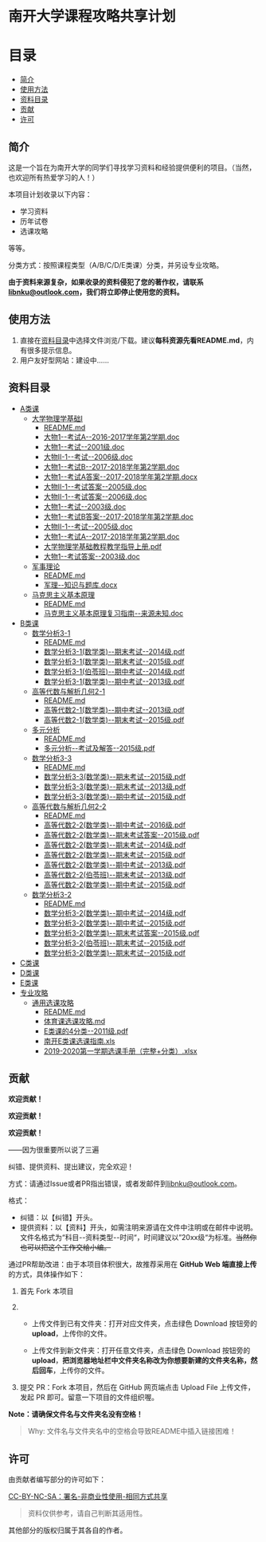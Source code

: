 # 南开大学课程攻略共享计划

目录
=================

* [简介](#简介)
* [使用方法](#使用方法)
* [资料目录](#资料目录)
* [贡献](#贡献)
* [许可](#许可)



## 简介

这是一个旨在为南开大学的同学们寻找学习资料和经验提供便利的项目。（当然，也欢迎所有热爱学习的人！）

本项目计划收录以下内容：

- 学习资料
- 历年试卷
- 选课攻略

等等。

分类方式：按照课程类型（A/B/C/D/E类课）分类，并另设专业攻略。

**由于资料来源复杂，如果收录的资料侵犯了您的著作权，请联系<libnku@outlook.com>，我们将立即停止使用您的资料。**


## 使用方法

1. 直接在[资料目录](#资料目录)中选择文件浏览/下载。建议**每科资源先看README.md**，内有很多提示信息。
2. 用户友好型网站：建设中……

## 资料目录

- [A类课](/A类课)  
    - [大学物理学基础I](/A类课/大学物理学基础I)  
        - [README.md](/A类课/大学物理学基础I/README.md)  
        - [大物1--考试A--2016-2017学年第2学期.doc](/A类课/大学物理学基础I/大物1--考试A--2016-2017学年第2学期.doc)  
        - [大物1--考试--2001级.doc](/A类课/大学物理学基础I/大物1--考试--2001级.doc)  
        - [大物II-1--考试--2006级.doc](/A类课/大学物理学基础I/大物II-1--考试--2006级.doc)  
        - [大物1--考试B--2017-2018学年第2学期.doc](/A类课/大学物理学基础I/大物1--考试B--2017-2018学年第2学期.doc)  
        - [大物1--考试A答案--2017-2018学年第2学期.docx](/A类课/大学物理学基础I/大物1--考试A答案--2017-2018学年第2学期.docx)  
        - [大物II-1--考试答案--2005级.doc](/A类课/大学物理学基础I/大物II-1--考试答案--2005级.doc)  
        - [大物II-1--考试答案--2006级.doc](/A类课/大学物理学基础I/大物II-1--考试答案--2006级.doc)  
        - [大物1--考试--2003级.doc](/A类课/大学物理学基础I/大物1--考试--2003级.doc)  
        - [大物1--考试B答案--2017-2018学年第2学期.doc](/A类课/大学物理学基础I/大物1--考试B答案--2017-2018学年第2学期.doc)  
        - [大物II-1--考试--2005级.doc](/A类课/大学物理学基础I/大物II-1--考试--2005级.doc)  
        - [大物1--考试A--2017-2018学年第2学期.doc](/A类课/大学物理学基础I/大物1--考试A--2017-2018学年第2学期.doc)  
        - [大学物理学基础教程教学指导上册.pdf](/A类课/大学物理学基础I/大学物理学基础教程教学指导上册.pdf)  
        - [大物1--考试答案--2003级.doc](/A类课/大学物理学基础I/大物1--考试答案--2003级.doc)  
    - [军事理论](/A类课/军事理论)  
        - [README.md](/A类课/军事理论/README.md)  
        - [军理--知识与题库.docx](/A类课/军事理论/军理--知识与题库.docx)  
    - [马克思主义基本原理](/A类课/马克思主义基本原理)  
        - [README.md](/A类课/马克思主义基本原理/README.md)  
        - [马克思主义基本原理复习指南--来源未知.doc](/A类课/马克思主义基本原理/马克思主义基本原理复习指南--来源未知.doc)  
- [B类课](/B类课)  
    - [数学分析3-1](/B类课/数学分析3-1)  
        - [README.md](/B类课/数学分析3-1/README.md)  
        - [数学分析3-1(数学类)--期末考试--2014级.pdf](/B类课/数学分析3-1/数学分析3-1(数学类)--期末考试--2014级.pdf)  
        - [数学分析3-1(数学类)--期末考试--2015级.pdf](/B类课/数学分析3-1/数学分析3-1(数学类)--期末考试--2015级.pdf)  
        - [数学分析3-1(伯苓班)--期中考试--2014级.pdf](/B类课/数学分析3-1/数学分析3-1(伯苓班)--期中考试--2014级.pdf)  
        - [数学分析3-1(数学类)--期中考试--2013级.pdf](/B类课/数学分析3-1/数学分析3-1(数学类)--期中考试--2013级.pdf)  
    - [高等代数与解析几何2-1](/B类课/高等代数与解析几何2-1)  
        - [README.md](/B类课/高等代数与解析几何2-1/README.md)  
        - [高等代数2-1(数学类)--期中考试--2013级.pdf](/B类课/高等代数与解析几何2-1/高等代数2-1(数学类)--期中考试--2013级.pdf)  
        - [高等代数2-1(数学类)--期末考试--2015级.pdf](/B类课/高等代数与解析几何2-1/高等代数2-1(数学类)--期末考试--2015级.pdf)  
    - [多元分析](/B类课/多元分析)  
        - [README.md](/B类课/多元分析/README.md)  
        - [多元分析--考试及解答--2015级.pdf](/B类课/多元分析/多元分析--考试及解答--2015级.pdf)  
    - [数学分析3-3](/B类课/数学分析3-3)  
        - [README.md](/B类课/数学分析3-3/README.md)  
        - [数学分析3-3(数学类)--期末考试--2015级.pdf](/B类课/数学分析3-3/数学分析3-3(数学类)--期末考试--2015级.pdf)  
        - [数学分析3-3(数学类)--期末考试--2013级.pdf](/B类课/数学分析3-3/数学分析3-3(数学类)--期末考试--2013级.pdf)  
        - [数学分析3-3(数学类)--期中考试--2015级.pdf](/B类课/数学分析3-3/数学分析3-3(数学类)--期中考试--2015级.pdf)  
    - [高等代数与解析几何2-2](/B类课/高等代数与解析几何2-2)  
        - [README.md](/B类课/高等代数与解析几何2-2/README.md)  
        - [高等代数2-2(数学类)--期中考试--2016级.pdf](/B类课/高等代数与解析几何2-2/高等代数2-2(数学类)--期中考试--2016级.pdf)  
        - [高等代数2-2(数学类)--期末考试答案--2015级.pdf](/B类课/高等代数与解析几何2-2/高等代数2-2(数学类)--期末考试答案--2015级.pdf)  
        - [高等代数2-2(数学类)--期末考试--2014级.pdf](/B类课/高等代数与解析几何2-2/高等代数2-2(数学类)--期末考试--2014级.pdf)  
        - [高等代数2-2(数学类)--期末考试--2015级.pdf](/B类课/高等代数与解析几何2-2/高等代数2-2(数学类)--期末考试--2015级.pdf)  
        - [高等代数2-2(数学类)--期中考试--2013级.pdf](/B类课/高等代数与解析几何2-2/高等代数2-2(数学类)--期中考试--2013级.pdf)  
        - [高等代数2-2(伯苓班)--期末考试--2013级.pdf](/B类课/高等代数与解析几何2-2/高等代数2-2(伯苓班)--期末考试--2013级.pdf)  
        - [高等代数2-2(数学类)--期中考试--2015级.pdf](/B类课/高等代数与解析几何2-2/高等代数2-2(数学类)--期中考试--2015级.pdf)  
    - [数学分析3-2](/B类课/数学分析3-2)  
        - [README.md](/B类课/数学分析3-2/README.md)  
        - [数学分析3-2(数学类)--期中考试--2014级.pdf](/B类课/数学分析3-2/数学分析3-2(数学类)--期中考试--2014级.pdf)  
        - [数学分析3-2(数学类)--期中考试--2015级.pdf](/B类课/数学分析3-2/数学分析3-2(数学类)--期中考试--2015级.pdf)  
        - [数学分析3-2(数学类)--期末考试答案--2015级.pdf](/B类课/数学分析3-2/数学分析3-2(数学类)--期末考试答案--2015级.pdf)  
        - [数学分析3-2(伯苓班)--期末考试--2015级.pdf](/B类课/数学分析3-2/数学分析3-2(伯苓班)--期末考试--2015级.pdf)  
        - [数学分析3-2(数学类)--期末考试--2015级.pdf](/B类课/数学分析3-2/数学分析3-2(数学类)--期末考试--2015级.pdf)  
- [C类课](/C类课)  
- [D类课](/D类课)  
- [E类课](/E类课)  
- [专业攻略](/专业攻略)  
    - [通用选课攻略](/专业攻略/通用选课攻略)  
        - [README.md](/专业攻略/通用选课攻略/README.md)  
        - [体育课选课攻略.md](/专业攻略/通用选课攻略/体育课选课攻略.md)  
        - [E类课的4分类--2011级.pdf](/专业攻略/通用选课攻略/E类课的4分类--2011级.pdf)  
        - [南开E类课选课指南.xls](/专业攻略/通用选课攻略/南开E类课选课指南.xls)  
        - [2019-2020第一学期选课手册（完整+分类）.xlsx](/专业攻略/通用选课攻略/2019-2020第一学期选课手册（完整+分类）.xlsx)  


## 贡献

**欢迎贡献！**

**欢迎贡献！**

**欢迎贡献！**

——因为很重要所以说了三遍

纠错、提供资料、提出建议，完全欢迎！

方式：请通过Issue或者PR指出错误，或者发邮件到<libnku@outlook.com>。

格式：
- 纠错：以【纠错】开头。
- 提供资料：以【资料】开头，如需注明来源请在文件中注明或在邮件中说明。文件名格式为“科目--资料类型--时间“，时间建议以”20xx级“为标准。~~当然你也可以把这个工作交给小编。~~

通过PR帮助改进：由于本项目体积很大，故推荐采用在 **GitHub Web 端直接上传** 的方式，具体操作如下：

1. 首先 Fork 本项目

2. - 上传文件到已有文件夹：打开对应文件夹，点击绿色 Download 按钮旁的 **upload**，上传你的文件。

   - 上传文件到新文件夹：打开任意文件夹，点击绿色 Download 按钮旁的 **upload**，**把浏览器地址栏中文件夹名称改为你想要新建的文件夹名称，然后回车**，上传你的文件。

3.  提交 PR：Fork 本项目，然后在 GitHub 网页端点击 Upload File 上传文件，发起 PR 即可。留意一下项目的文件组织喔。

**Note：请确保文件名与文件夹名没有空格！**  
> Why: 文件名与文件夹名中的空格会导致README中插入链接困难！

## 许可

由贡献者编写部分的许可如下：

[CC-BY-NC-SA：署名-非商业性使用-相同方式共享](https://creativecommons.org/licenses/by-nc-sa/4.0/deed.zh)

> 资料仅供参考，请自己判断其适用性。

其他部分的版权归属于其各自的作者。

